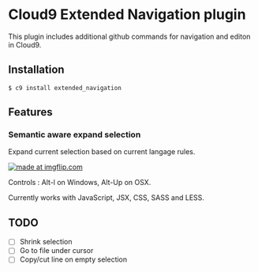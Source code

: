 # Cloud9 Extended Navigation plugin

This plugin includes additional github commands for navigation and editon in Cloud9.

## Installation

```$ c9 install extended_navigation```

## Features

### Semantic aware expand selection

Expand current selection based on current langage rules.

<a href="https://imgflip.com/gif/snvl4"><img src="https://i.imgflip.com/snvl4.gif" title="made at imgflip.com" /></a>

Controls : Alt-l on Windows, Alt-Up on OSX.

Currently works with JavaScript, JSX, CSS, SASS and LESS.

## TODO

- [ ] Shrink selection
- [ ] Go to file under cursor
- [ ] Copy/cut line on empty selection
